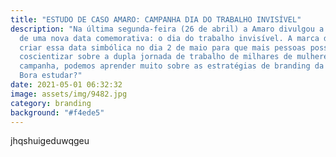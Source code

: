 ```yaml
---
title: "ESTUDO DE CASO AMARO: CAMPANHA DIA DO TRABALHO INVISÍVEL"
description: "Na última segunda-feira (26 de abril) a Amaro divulgou a criação
  de uma nova data comemorativa: o dia do trabalho invisível. A marca decidiu
  criar essa data simbólica no dia 2 de maio para que mais pessoas possam se
  coscientizar sobre a dupla jornada de trabalho de milhares de mulheres. Nessa
  campanha, podemos aprender muito sobre as estratégias de branding da marca.
  Bora estudar?"
date: 2021-05-01 06:32:32
image: assets/img/9482.jpg
category: branding
background: "#f4ede5"
---
```

jhqshuigeduwqgeu